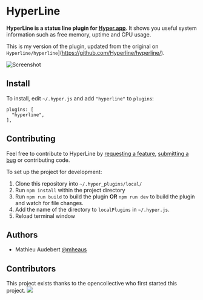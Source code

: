 HyperLine
=========

**HyperLine is a status line plugin for [Hyper.app](https://hyper.is/)**. It shows you useful system information such as free memory, uptime and CPU usage.

This is my version of the plugin, updated from the original on `Hyperline/hyperline`](https://github.com/Hyperline/hyperline/).

![Screenshot](./screenshot.png)

## Install

To install, edit `~/.hyper.js` and add `"hyperline"` to `plugins`:

```
plugins: [
  "hyperline",
],
```

## Contributing

Feel free to contribute to HyperLine by [requesting a feature](https://github.com/mheaus/hyperline/issues/new), [submitting a bug](https://github.com/mheaus/hyperline/issues/new) or contributing code.

To set up the project for development:

1. Clone this repository into `~/.hyper_plugins/local/`
2. Run `npm install` within the project directory
3. Run `npm run build` to build the plugin **OR** `npm run dev` to build the plugin and watch for file changes.
4. Add the name of the directory to `localPlugins` in `~/.hyper.js`.
5. Reload terminal window

## Authors

- Mathieu Audebert [@mheaus](https://github.com/mheaus)

## Contributors

This project exists thanks to the opencollective who first started this project.
<a href="graphs/contributors"><img src="https://opencollective.com/hyperline/contributors.svg?width=890" /></a>
